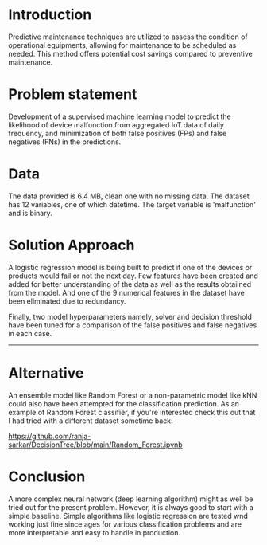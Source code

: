 # Introduction
Predictive maintenance techniques are utilized to assess the condition of operational equipments, allowing for maintenance to be scheduled as needed. This method offers potential cost savings compared to preventive maintenance.

# Problem statement
Development of a supervised machine learning model to predict the likelihood of device malfunction from aggregated IoT data of daily frequency, and minimization of both false positives (FPs) and false negatives (FNs) in the predictions. 


# Data
The data provided is 6.4 MB, clean one with no missing data. The dataset has 12 variables, one of which datetime. The target variable is 'malfunction' and is binary.

# Solution Approach
A logistic regression model is being built to predict if one of the devices or products would fail or not the next day. Few features have been created and added for better understanding of the data as well as the results obtaiined from the model. And one of the 9 numerical features in the dataset have been eliminated due to redundancy.

Finally, two model hyperparameters namely, solver and decision threshold have been tuned for a comparison of the false positives and false negatives in each case.

---

# Alternative
An ensemble model like Random Forest or a non-parametric model like kNN could also have been attempted for the classification prediction. As an example of Random Forest classifier, if you're interested check this out that I had tried with a different dataset sometime back:

https://github.com/ranja-sarkar/DecisionTree/blob/main/Random_Forest.ipynb

# Conclusion
A more complex neural network (deep learning algorithm) might as well be tried out for the present problem. However, it is always good to start with a simple baseline. Simple algorithms like logistic regression are tested wnd working just fine since ages for various classification problems and are more interpretable and easy to handle in production.

